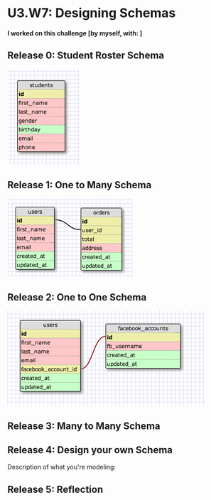 # U3.W7: Designing Schemas


#### I worked on this challenge [by myself, with: ]


## Release 0: Student Roster Schema
<img src= ../imgs/students.jpg>

## Release 1: One to Many Schema
<img src= ../imgs/users_orders.jpg>


## Release 2: One to One Schema
<img src= ../imgs/facebook.jpg>


## Release 3: Many to Many Schema
<!-- display your image inline here -->


## Release 4: Design your own Schema
Description of what you're modeling: 

<!-- display your one-to-one image inline here -->
<!-- display your many-to-many image inline here -->

## Release 5: Reflection
